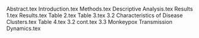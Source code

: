 Abstract.tex
Introduction.tex
Methods.tex
Descriptive Analysis.tex
Results 1.tex
Results.tex
Table 2.tex
Table 3.tex
3.2	Characteristics of Disease Clusters.tex
Table 4.tex
3.2 cont.tex
3.3	Monkeypox Transmission Dynamics.tex